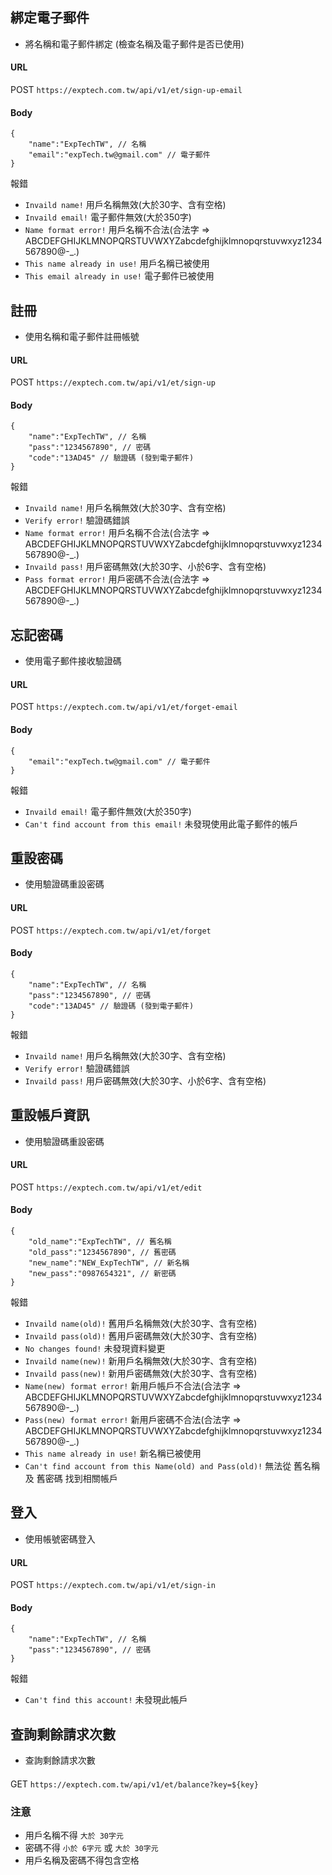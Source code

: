 ## 綁定電子郵件
- 將名稱和電子郵件綁定 (檢查名稱及電子郵件是否已使用)
#### URL
POST `https://exptech.com.tw/api/v1/et/sign-up-email`
#### Body
```json5
{
    "name":"ExpTechTW", // 名稱
    "email":"expTech.tw@gmail.com" // 電子郵件
}
```
報錯
- `Invaild name!` 用戶名稱無效(大於30字、含有空格)
- `Invaild email!` 電子郵件無效(大於350字)
- `Name format error!` 用戶名稱不合法(合法字 => ABCDEFGHIJKLMNOPQRSTUVWXYZabcdefghijklmnopqrstuvwxyz1234567890@-_.)
- `This name already in use!` 用戶名稱已被使用
- `This email already in use!` 電子郵件已被使用

## 註冊
- 使用名稱和電子郵件註冊帳號
#### URL
POST `https://exptech.com.tw/api/v1/et/sign-up`
#### Body
```json5
{
    "name":"ExpTechTW", // 名稱
    "pass":"1234567890", // 密碼
    "code":"13AD45" // 驗證碼 (發到電子郵件)
}
```
報錯
- `Invaild name!` 用戶名稱無效(大於30字、含有空格)
- `Verify error!` 驗證碼錯誤
- `Name format error!` 用戶名稱不合法(合法字 => ABCDEFGHIJKLMNOPQRSTUVWXYZabcdefghijklmnopqrstuvwxyz1234567890@-_.)
- `Invaild pass!` 用戶密碼無效(大於30字、小於6字、含有空格)
- `Pass format error!` 用戶密碼不合法(合法字 => ABCDEFGHIJKLMNOPQRSTUVWXYZabcdefghijklmnopqrstuvwxyz1234567890@-_.)

## 忘記密碼
- 使用電子郵件接收驗證碼
#### URL
POST `https://exptech.com.tw/api/v1/et/forget-email`
#### Body
```json5
{
    "email":"expTech.tw@gmail.com" // 電子郵件
}
```
報錯
- `Invaild email!` 電子郵件無效(大於350字)
- `Can't find account from this email!` 未發現使用此電子郵件的帳戶

## 重設密碼
- 使用驗證碼重設密碼
#### URL
POST `https://exptech.com.tw/api/v1/et/forget`
#### Body
```json5
{
    "name":"ExpTechTW", // 名稱
    "pass":"1234567890", // 密碼
    "code":"13AD45" // 驗證碼 (發到電子郵件)
}
```
報錯
- `Invaild name!` 用戶名稱無效(大於30字、含有空格)
- `Verify error!` 驗證碼錯誤
- `Invaild pass!` 用戶密碼無效(大於30字、小於6字、含有空格)

## 重設帳戶資訊
- 使用驗證碼重設密碼
#### URL
POST `https://exptech.com.tw/api/v1/et/edit`
#### Body
```json5
{
    "old_name":"ExpTechTW", // 舊名稱
    "old_pass":"1234567890", // 舊密碼
    "new_name":"NEW_ExpTechTW", // 新名稱
    "new_pass":"0987654321", // 新密碼
}
```
報錯
- `Invaild name(old)!` 舊用戶名稱無效(大於30字、含有空格)
- `Invaild pass(old)!` 舊用戶密碼無效(大於30字、含有空格)
- `No changes found!` 未發現資料變更
- `Invaild name(new)!` 新用戶名稱無效(大於30字、含有空格)
- `Invaild pass(new)!` 新用戶密碼無效(大於30字、含有空格)
- `Name(new) format error!` 新用戶帳戶不合法(合法字 => ABCDEFGHIJKLMNOPQRSTUVWXYZabcdefghijklmnopqrstuvwxyz1234567890@-_.)
- `Pass(new) format error!` 新用戶密碼不合法(合法字 => ABCDEFGHIJKLMNOPQRSTUVWXYZabcdefghijklmnopqrstuvwxyz1234567890@-_.)
- `This name already in use!` 新名稱已被使用
- `Can't find account from this Name(old) and Pass(old)!` 無法從 舊名稱 及 舊密碼 找到相關帳戶

## 登入
- 使用帳號密碼登入
#### URL
POST `https://exptech.com.tw/api/v1/et/sign-in`
#### Body
```json5
{
    "name":"ExpTechTW", // 名稱
    "pass":"1234567890", // 密碼
}
```
報錯
- `Can't find this account!` 未發現此帳戶

## 查詢剩餘請求次數
- 查詢剩餘請求次數
####
GET `https://exptech.com.tw/api/v1/et/balance?key=${key}`

### 注意
- 用戶名稱不得 `大於 30字元`
- 密碼不得 `小於 6字元` 或 `大於 30字元`
- 用戶名稱及密碼不得包含空格
